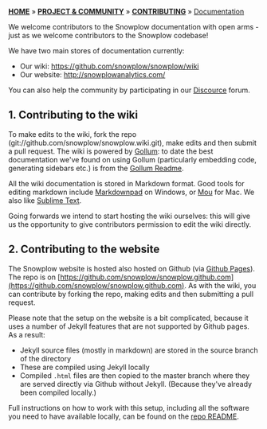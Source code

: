 <a name="top" />

[**HOME**](Home) » [**PROJECT & COMMUNITY**](Snowplow-project-and-community) » [**CONTRIBUTING**](Contributing) » [Documentation](Contributing-to-documentation)

We welcome contributors to the Snowplow documentation with open arms - just as we welcome contributors to the Snowplow codebase!

We have two main stores of documentation currently:

* Our wiki: https://github.com/snowplow/snowplow/wiki
* Our website: http://snowplowanalytics.com/ 

You can also help the community by participating in our [Discource](https://discourse.snowplowanalytics.com/) forum.

<a name="wiki" />

## 1. Contributing to the wiki

To make edits to the wiki, fork the repo (git://github.com/snowplow/snowplow.wiki.git), make edits and then submit a pull request. The wiki is powered by [Gollum][gollum]: to date the best documentation we've found on using Gollum (particularly embedding code, generating sidebars etc.) is from the [Gollum Readme][gollum-readme].

All the wiki documentation is stored in Markdown format. Good tools for editing markdown include [Markdownpad](http://markdownpad.com/) on Windows, or [Mou](http://mouapp.com/) for Mac. We also like [Sublime Text](http://www.sublimetext.com/).

Going forwards we intend to start hosting the wiki ourselves: this will give us the opportunity to give contributors permission to edit the wiki directly.

<a name="website" />

## 2. Contributing to the website

The Snowplow website is hosted also hosted on Github (via [Github Pages][github-pages]). The repo is on [https://github.com/snowplow/snowplow.github.com](https://github.com/snowplow/snowplow.github.com). As with the wiki, you can contribute by forking the repo, making edits and then submitting a pull request.

Please note that the setup on the website is a bit complicated, because it uses a number of Jekyll features that are not supported by Github pages. As a result:

* Jekyll source files (mostly in markdown) are stored in the source branch of the directory
* These are compiled using Jekyll locally
* Compiled `.html` files are then copied to the master branch where they are served directly via Github without Jekyll. (Because they've already been compiled locally.)

Full instructions on how to work with this setup, including all the software you need to have available locally, can be found on the [repo README][website-repo-readme].

[analytics-cookbook]: http://snowplowanalytics.com/analytics/index.html
[gollum-readme]: https://github.com/github/gollum/blob/master/README.md
[gollum]: https://github.com/github/gollum
[github-pages]: http://pages.github.com/
[website-repo-readme]: https://github.com/snowplow/snowplow.github.com/blob/master/README.md
